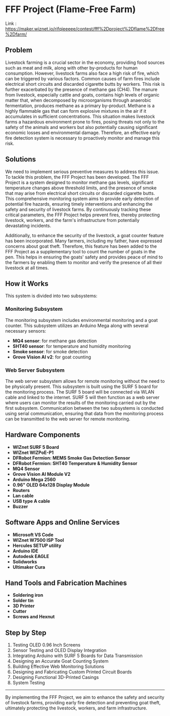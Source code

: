# FFF Project (Flame-Free Farm)

Link : https://maker.wiznet.io/rifqieeeee/contest/fff%2Dproject%2Dflame%2Dfree%2Dfarm/

## Problem

Livestock farming is a crucial sector in the economy, providing food sources such as meat and milk, along with other by-products for human consumption. However, livestock farms also face a high risk of fire, which can be triggered by various factors. Common causes of farm fires include electrical short circuits and discarded cigarette butts by workers. This risk is further exacerbated by the presence of methane gas (CH4). The manure from livestock, especially cattle and goats, contains high levels of organic matter that, when decomposed by microorganisms through anaerobic fermentation, produces methane as a primary by-product. Methane is a highly flammable gas that can form explosive mixtures in the air if it accumulates in sufficient concentrations. This situation makes livestock farms a hazardous environment prone to fires, posing threats not only to the safety of the animals and workers but also potentially causing significant economic losses and environmental damage. Therefore, an effective early fire detection system is necessary to proactively monitor and manage this risk.

## Solutions

We need to implement serious preventive measures to address this issue. To tackle this problem, the FFF Project has been developed. The FFF Project is a system designed to monitor methane gas levels, significant temperature changes above threshold limits, and the presence of smoke that may arise from electrical short circuits or discarded cigarette butts. This comprehensive monitoring system aims to provide early detection of potential fire hazards, ensuring timely interventions and enhancing the safety and security of livestock farms. By continuously tracking these critical parameters, the FFF Project helps prevent fires, thereby protecting livestock, workers, and the farm's infrastructure from potentially devastating incidents.

Additionally, to enhance the security of the livestock, a goat counter feature has been incorporated. Many farmers, including my father, have expressed concerns about goat theft. Therefore, this feature has been added to the FFF Project as a supplementary tool to count the number of goats in the pen. This helps in ensuring the goats' safety and provides peace of mind to the farmers by enabling them to monitor and verify the presence of all their livestock at all times.

## How it Works

This system is divided into two subsystems:

### Monitoring Subsystem
The monitoring subsystem includes environmental monitoring and a goat counter. This subsystem utilizes an Arduino Mega along with several necessary sensors:
- **MQ4 sensor**: for methane gas detection
- **SHT40 sensor**: for temperature and humidity monitoring
- **Smoke sensor**: for smoke detection
- **Grove Vision AI v2**: for goat counting

### Web Server Subsystem
The web server subsystem allows for remote monitoring without the need to be physically present. This subsystem is built using the SURF 5 board for the monitoring process. The SURF 5 board will be connected via WLAN cable and linked to the internet. SURF 5 will then function as a web server where users can monitor the results of the monitoring carried out by the first subsystem. Communication between the two subsystems is conducted using serial communication, ensuring that data from the monitoring process can be transmitted to the web server for remote monitoring.

## Hardware Components

- **WIZnet SURF 5 Board**
- **WIZnet WIZPoE-P1**
- **DFRobot Fermion: MEMS Smoke Gas Detection Sensor**
- **DFRobot Fermion: SHT40 Temperature & Humidity Sensor**
- **MQ4 Sensor**
- **Grove Vision AI Module V2**
- **Arduino Mega 2560**
- **0.96" OLED 64x128 Display Module**
- **Routers**
- **Lan cable**
- **USB type A cable**
- **Buzzer**

## Software Apps and Online Services

- **Microsoft VS Code**
- **WIZnet W7500 ISP Tool**
- **Hercules SETUP utility**
- **Arduino IDE**
- **Autodesk EAGLE**
- **Solidworks**
- **Ultimaker Cura**

## Hand Tools and Fabrication Machines

- **Soldering iron**
- **Solder tin**
- **3D Printer**
- **Cutter**
- **Screws and Hexnut**

## Step by Step

1. Testing OLED 0.96 Inch Screens
2. Sensor Testing and OLED Display Integration
3. Integrating Arduino with SURF 5 Boards for Data Transmission
4. Designing an Accurate Goat Counting System
5. Building Effective Web Monitoring Solutions
6. Designing and Fabricating Custom Printed Circuit Boards
7. Designing Functional 3D-Printed Casings
8. System Testing

---

By implementing the FFF Project, we aim to enhance the safety and security of livestock farms, providing early fire detection and preventing goat theft, ultimately protecting the livestock, workers, and farm infrastructure.
